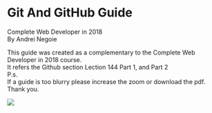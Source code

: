 <div class="jumbotron">
          <h1 class="display-3">Git And GitHub Guide</h1>
          <p class="lead">Complete Web Developer in 2018 <br>
            By Andrei Negoie</p>
  </div>
  <p>
  This guide was created as a complementary to the Complete Web Developer in 2018 course.<br>
                It refers the Github section Lection  144 Part 1, and Part 2<br>
                P.s.<br>
                If a guide is too blurry please increase the zoom or download the pdf.<br>
                Thank you.
</p>
<img src="https://lh3.googleusercontent.com/aqAEaU5qct3YZN2zoTARXSsN5zwytOIJUV72N9CLLDBd6398JPKHSXoFxU7X7OHtP7sjtt2Kd_r37RIuU_bqmSCaaF7aoTVocIuewZhXX4SNYxxCRpDui9ylYnSD4dG4g86j9gjHccRcj5x8VnhCEBXmfBCQ9NBJ2s-1EhWX1PeyEbwd0EZCqCJYf6YQMUBmqEwQAtjxNl7JipROlHelt0J1N_nXqvxg5NXXBjhYq7-WogP89YWTATI24sWasUKXmxnXf46xpc9ktOV49flUl81E9rTjCTOb4cR_QLfCvi_twE-ajN0F0Hmx1DNvTqoKVUqK7RzyuXrfx_TQT9ryddotA-NlSw9OjNkVlDVhOj2IKaczLY0z3vEo44XRXWalJKGGYTfSuAMS_RW_1QYOgMB_8XGVTTIZoLsjL4tsMKgLdrCrQZiYd5azN2-HZUqwxVkAJA7Sp1FRZXp16rYa4HNIYDQOuQMjwJRFSQRwZBkzhT6SSSky88J2fE-fODPGyT561ieh2YGNhhuK4uRHlvHtSQlkMC_Q4nCX9_MkXEg3EXcVG9XmaEcElR_euPb-GKtQBmCuzjqDycCS5caXPQakEI-q6arplhbLID6EZwigrQqzxmTdcSVkVbrQ5cZjgRxozfBjbXjreDNXOxR36MoBWWLtrfBHUszEHAC9wuR5xL05DZazupyU9w=w402-h313-no">

